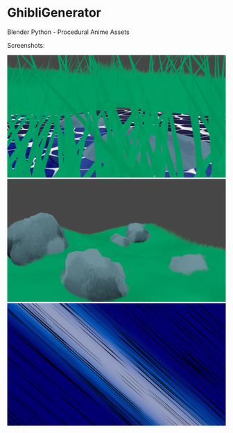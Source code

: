 # GhibliGenerator
Blender Python - Procedural Anime Assets

Screenshots:

![Rocks Water Grass](/180104.PNG)
![Rocks Grass](/160043.PNG)
![Action Planes](/1030220038.png)
